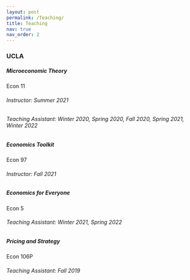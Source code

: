 ```yaml
---
layout: post
permalink: /Teaching/
title: Teaching
nav: true
nav_order: 2
---
```


<h3 class="mt-4">UCLA</h3>

<div class="card mt-3">
  <div class="p-3">
    <div class="row">
      <div class="col-sm-10">
        <h5 class="font-weight-bold">Microeconomic Theory</h5>
      </div>
      <div class="col-sm-2 text-left text-sm-right">
        <span class="badge font-weight-bold blue-color darken-1 text-uppercase align-middle"  target="_blank">
            Econ 11
        </span>
      </div>
    </div>
    <h6 class="font-italic mt-2 mt-sm-0">Instructor: Summer 2021</h6>
    <h6 class="font-italic mt-2 mt-sm-0">Teaching Assistant: Winter 2020, Spring 2020, Fall 2020, Spring 2021, Winter 2022</h6>
  </div>
</div>

<div class="card mt-3">
  <div class="p-3">
    <div class="row">
      <div class="col-sm-10">
        <h5 class="font-weight-bold">Economics Toolkit</h5>
      </div>
      <div class="col-sm-2 text-left text-sm-right">
        <span class="badge font-weight-bold blue-color darken-1 text-uppercase align-middle"  target="_blank">
            Econ 97
        </span>
      </div>
    </div>
    <h6 class="font-italic mt-2 mt-sm-0">Instructor: Fall 2021</h6>
  </div>
</div>

<div class="card mt-3">
  <div class="p-3">
    <div class="row">
      <div class="col-sm-10">
        <h5 class="font-weight-bold">Economics for Everyone</h5>
      </div>
      <div class="col-sm-2 text-left text-sm-right">
        <span class="badge font-weight-bold blue-color darken-1 text-uppercase align-middle"  target="_blank">
            Econ 5
        </span>
      </div>
    </div>
    <h6 class="font-italic mt-2 mt-sm-0">Teaching Assistant: Winter 2021, Spring 2022</h6>
  </div>
</div>

<div class="card mt-3">
  <div class="p-3">
    <div class="row">
      <div class="col-sm-10">
        <h5 class="font-weight-bold">Pricing and Strategy</h5>
      </div>
      <div class="col-sm-2 text-left text-sm-right">
        <span class="badge font-weight-bold blue-color darken-1 text-uppercase align-middle"  target="_blank">
            Econ 106P
        </span>
      </div>
    </div>
    <h6 class="font-italic mt-2 mt-sm-0">Teaching Assistant: Fall 2019</h6>
  </div>
</div>
